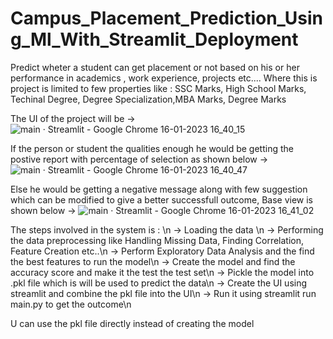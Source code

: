# Campus_Placement_Prediction_Using_Ml_With_Streamlit_Deployment

Predict wheter a student can get placement or not based on his or her performance in academics , work experience, projects etc.... 
Where this is project is limited to few properties like : SSC Marks, High School Marks, Techinal Degree, Degree Specialization,MBA Marks, Degree Marks

The UI of the project will be ->
![main · Streamlit - Google Chrome 16-01-2023 16_40_15](https://user-images.githubusercontent.com/82018631/212665354-bfa83048-97f9-4c1b-96d5-13b7da3fb055.png)


If the person or student the qualities enough he would be getting the postive report with percentage of selection as shown below ->
![main · Streamlit - Google Chrome 16-01-2023 16_40_47](https://user-images.githubusercontent.com/82018631/212665534-aca3642d-1d15-4ef8-b999-f86e0cf83191.png)

Else he would be getting a negative message along with few suggestion which can be modified to give a better successfull outcome, Base view is shown below -> 
![main · Streamlit - Google Chrome 16-01-2023 16_41_02](https://user-images.githubusercontent.com/82018631/212665690-1a96c6f0-751c-4547-95aa-129082cd2b8c.png)


The steps involved in the system is : \n
-> Loading the data \n
-> Performing the data preprocessing like Handling Missing Data, Finding Correlation, Feature Creation etc..\n
-> Perform Exploratory Data Analysis and the find the best features to run the model\n
-> Create the model and find the accuracy score and make it the test the test set\n
-> Pickle the model into .pkl file which is will be used to predict the data\n
-> Create the UI using streamlit and combine the pkl file into the UI\n
-> Run it using streamlit run main.py to get the outcome\n

U can use the pkl file directly instead of creating the model
